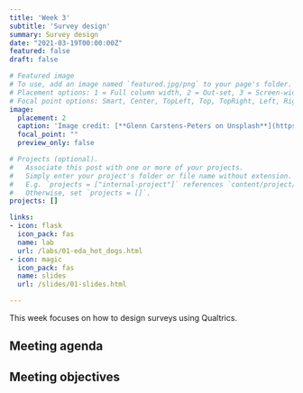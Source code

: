 ```yaml
---
title: 'Week 3'
subtitle: 'Survey design'
summary: Survey design
date: "2021-03-19T00:00:00Z"
featured: false
draft: false

# Featured image
# To use, add an image named `featured.jpg/png` to your page's folder.
# Placement options: 1 = Full column width, 2 = Out-set, 3 = Screen-width
# Focal point options: Smart, Center, TopLeft, Top, TopRight, Left, Right, BottomLeft, Bottom, BottomRight
image:
  placement: 2
  caption: 'Image credit: [**Glenn Carstens-Peters on Unsplash**](https://unsplash.com/photos/npxXWgQ33ZQ)'
  focal_point: ""
  preview_only: false

# Projects (optional).
#   Associate this post with one or more of your projects.
#   Simply enter your project's folder or file name without extension.
#   E.g. `projects = ["internal-project"]` references `content/project/deep-learning/index.md`.
#   Otherwise, set `projects = []`.
projects: []

links:
- icon: flask
  icon_pack: fas
  name: lab
  url: /labs/01-eda_hot_dogs.html
- icon: magic
  icon_pack: fas
  name: slides
  url: /slides/01-slides.html

---
```


This week focuses on how to design surveys using Qualtrics.

## Meeting agenda

## Meeting objectives
